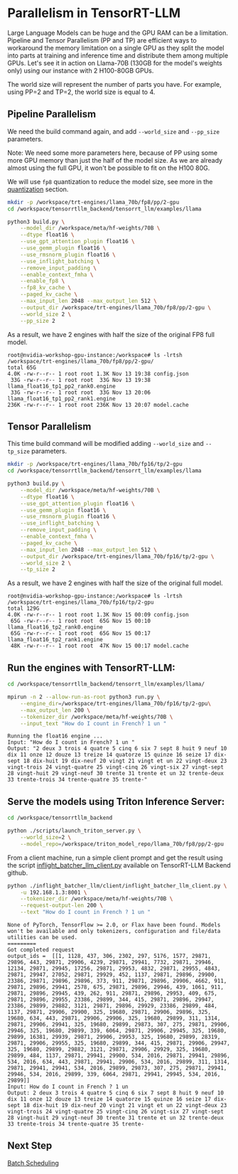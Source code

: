 # Parallelism in TensorRT-LLM

Large Language Models can be huge and the GPU RAM can be a limitation. 
Pipeline and Tensor Parallelism (PP and TP) are efficient ways to workaround the memory limitation on a single GPU as they split the model into parts at training and inference time and distribute them among multiple GPUs. Let's see it in action on Llama-70B (130GB for the model's weights only) using our instance with 2 H100-80GB GPUs.

The world size will represent the number of parts you have. 
For example, using PP=2 and TP=2, the world size is equal to 4. 


## Pipeline Parallelism
We need the build command again, and add `--world_size` and `--pp_size` parameters. 

Note: We need some more parameters here, because of PP using some more GPU memory than just the half of the model size. 
As we are already almost using the full GPU, it won't be possible to fit on the H100 80G. 

We will use `fp8` quantization to reduce the model size, see more in the [quantization](./06_Quantization.md) section. 

```bash
mkdir -p /workspace/trt-engines/llama_70b/fp8/pp/2-gpu
cd /workspace/tensorrtllm_backend/tensorrt_llm/examples/llama

python3 build.py \
    --model_dir /workspace/meta/hf-weights/70B \
    --dtype float16 \
    --use_gpt_attention_plugin float16 \
    --use_gemm_plugin float16 \
    --use_rmsnorm_plugin float16 \
    --use_inflight_batching \
    --remove_input_padding \
    --enable_context_fmha \
    --enable_fp8 \
    --fp8_kv_cache \
    --paged_kv_cache \
    --max_input_len 2048 --max_output_len 512 \
    --output_dir /workspace/trt-engines/llama_70b/fp8/pp/2-gpu \
    --world_size 2 \
    --pp_size 2
```
As a result, we have 2 engines with half the size of the original FP8 full model. 

```
root@nvidia-workshop-gpu-instance:/workspace# ls -lrtsh /workspace/trt-engines/llama_70b/fp8/pp/2-gpu/
total 65G
4.0K -rw-r--r-- 1 root root 1.3K Nov 13 19:38 config.json
 33G -rw-r--r-- 1 root root  33G Nov 13 19:38 llama_float16_tp1_pp2_rank0.engine
 33G -rw-r--r-- 1 root root  33G Nov 13 20:06 llama_float16_tp1_pp2_rank1.engine
236K -rw-r--r-- 1 root root 236K Nov 13 20:07 model.cache
```

## Tensor Parallelism
This time build command will be modified adding `--world_size` and `--tp_size` parameters.

```bash
mkdir -p /workspace/trt-engines/llama_70b/fp16/tp/2-gpu
cd /workspace/tensorrtllm_backend/tensorrt_llm/examples/llama

python3 build.py \
    --model_dir /workspace/meta/hf-weights/70B \
    --dtype float16 \
    --use_gpt_attention_plugin float16 \
    --use_gemm_plugin float16 \
    --use_rmsnorm_plugin float16 \
    --use_inflight_batching \
    --remove_input_padding \
    --enable_context_fmha \
    --paged_kv_cache \
    --max_input_len 2048 --max_output_len 512 \
    --output_dir /workspace/trt-engines/llama_70b/fp16/tp/2-gpu \
    --world_size 2 \
    --tp_size 2
```
As a result, we have 2 engines with half the size of the original full model. 

```
root@nvidia-workshop-gpu-instance:/workspace# ls -lrtsh /workspace/trt-engines/llama_70b/fp16/tp/2-gpu
total 129G
4.0K -rw-r--r-- 1 root root 1.3K Nov 15 00:09 config.json
 65G -rw-r--r-- 1 root root  65G Nov 15 00:10 llama_float16_tp2_rank0.engine
 65G -rw-r--r-- 1 root root  65G Nov 15 00:17 llama_float16_tp2_rank1.engine
 48K -rw-r--r-- 1 root root  47K Nov 15 00:17 model.cache
```
## Run the engines with TensorRT-LLM: 

```bash
cd /workspace/tensorrtllm_backend/tensorrt_llm/examples/llama/

mpirun -n 2 --allow-run-as-root python3 run.py \
    --engine_dir=/workspace/trt-engines/llama_70b/fp16/tp/2-gpu\
    --max_output_len 200 \
    --tokenizer_dir /workspace/meta/hf-weights/70B \
    --input_text "How do I count in French? 1 un "
```
```
Running the float16 engine ...
Input: "How do I count in French? 1 un "
Output: "2 deux 3 trois 4 quatre 5 cinq 6 six 7 sept 8 huit 9 neuf 10 dix 11 onze 12 douze 13 treize 14 quatorze 15 quinze 16 seize 17 dix-sept 18 dix-huit 19 dix-neuf 20 vingt 21 vingt et un 22 vingt-deux 23 vingt-trois 24 vingt-quatre 25 vingt-cinq 26 vingt-six 27 vingt-sept 28 vingt-huit 29 vingt-neuf 30 trente 31 trente et un 32 trente-deux 33 trente-trois 34 trente-quatre 35 trente-"
```


## Serve the models using Triton Inference Server: 

```bash
cd /workspace/tensorrtllm_backend

python ./scripts/launch_triton_server.py \
    --world_size=2 \
    --model_repo=/workspace/triton_model_repo/llama_70b/fp8/pp/2-gpu
```

From a client machine, run a simple client prompt and get the result using the script [inflight_batcher_llm_client.py](https://github.com/triton-inference-server/tensorrtllm_backend/blob/release/0.5.0/inflight_batcher_llm/client/inflight_batcher_llm_client.py) available on TensorRT-LLM Backend github.


```bash
python ./inflight_batcher_llm/client/inflight_batcher_llm_client.py \
    -u 192.168.1.3:8001 \
    --tokenizer_dir /workspace/meta/hf-weights/70B \
    --request-output-len 200 \
    --text "How do I count in French ? 1 un "

```

```
None of PyTorch, TensorFlow >= 2.0, or Flax have been found. Models won't be available and only tokenizers, configuration and file/data utilities can be used.
=========
Got completed request
output_ids =  [[1, 1128, 437, 306, 2302, 297, 5176, 1577, 29871, 29896, 443, 29871, 29906, 4239, 29871, 29941, 7732, 29871, 29946, 12134, 29871, 29945, 17256, 29871, 29953, 4832, 29871, 29955, 4843, 29871, 29947, 27052, 29871, 29929, 452, 1137, 29871, 29896, 29900, 23386, 29871, 29896, 29896, 373, 911, 29871, 29896, 29906, 4662, 911, 29871, 29896, 29941, 2578, 675, 29871, 29896, 29946, 439, 1061, 911, 29871, 29896, 29945, 439, 262, 911, 29871, 29896, 29953, 409, 675, 29871, 29896, 29955, 23386, 29899, 344, 415, 29871, 29896, 29947, 23386, 29899, 29882, 3121, 29871, 29896, 29929, 23386, 29899, 484, 1137, 29871, 29906, 29900, 325, 19680, 29871, 29906, 29896, 325, 19680, 634, 443, 29871, 29906, 29906, 325, 19680, 29899, 311, 1314, 29871, 29906, 29941, 325, 19680, 29899, 29873, 307, 275, 29871, 29906, 29946, 325, 19680, 29899, 339, 6064, 29871, 29906, 29945, 325, 19680, 29899, 16381, 29939, 29871, 29906, 29953, 325, 19680, 29899, 28319, 29871, 29906, 29955, 325, 19680, 29899, 344, 415, 29871, 29906, 29947, 325, 19680, 29899, 29882, 3121, 29871, 29906, 29929, 325, 19680, 29899, 484, 1137, 29871, 29941, 29900, 534, 2016, 29871, 29941, 29896, 534, 2016, 634, 443, 29871, 29941, 29906, 534, 2016, 29899, 311, 1314, 29871, 29941, 29941, 534, 2016, 29899, 29873, 307, 275, 29871, 29941, 29946, 534, 2016, 29899, 339, 6064, 29871, 29941, 29945, 534, 2016, 29899]]
Input: How do I count in French ? 1 un
Output: 2 deux 3 trois 4 quatre 5 cinq 6 six 7 sept 8 huit 9 neuf 10 dix 11 onze 12 douze 13 treize 14 quatorze 15 quinze 16 seize 17 dix-sept 18 dix-huit 19 dix-neuf 20 vingt 21 vingt et un 22 vingt-deux 23 vingt-trois 24 vingt-quatre 25 vingt-cinq 26 vingt-six 27 vingt-sept 28 vingt-huit 29 vingt-neuf 30 trente 31 trente et un 32 trente-deux 33 trente-trois 34 trente-quatre 35 trente-
```

## Next Step
[Batch Scheduling](05_Scheduling.md)

